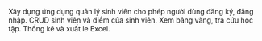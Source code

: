 Xây dựng ứng dụng quản lý sinh viên cho phép người dùng đăng ký, đăng nhập.
CRUD sinh viên và điểm của sinh viên.
Xem bảng vàng, tra cứu học tập.
Thống kê và xuất le Excel.
